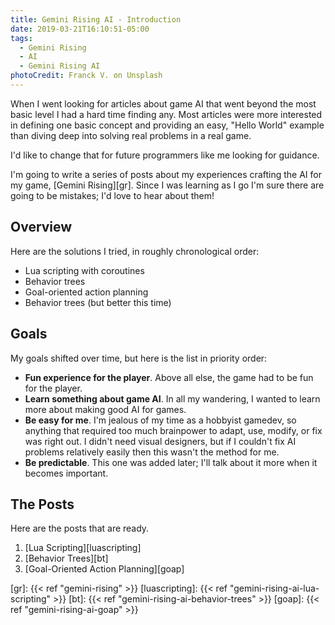 ```yaml
---
title: Gemini Rising AI - Introduction
date: 2019-03-21T16:10:51-05:00
tags:
  - Gemini Rising
  - AI
  - Gemini Rising AI
photoCredit: Franck V. on Unsplash
---
```


When I went looking for articles about game AI that went beyond the most basic level I had a hard time finding any. Most articles were more interested in defining one basic concept and providing an easy, "Hello World" example than diving deep into solving real problems in a real game.

I'd like to change that for future programmers like me looking for guidance.

<!--more-->

I'm going to write a series of posts about my experiences crafting the AI for my game, [Gemini Rising][gr]. Since I was learning as I go I'm sure there are going to be mistakes; I'd love to hear about them!

## Overview

Here are the solutions I tried, in roughly chronological order:

   * Lua scripting with coroutines
   * Behavior trees
   * Goal-oriented action planning
   * Behavior trees (but better this time)

## Goals

My goals shifted over time, but here is the list in priority order:

   * **Fun experience for the player**. Above all else, the game had to be fun for the player.
   * **Learn something about game AI**. In all my wandering, I wanted to learn more about making good AI for games.
   * **Be easy for me**. I'm jealous of my time as a hobbyist gamedev, so anything that required too much brainpower to adapt, use, modify, or fix was right out. I didn't need visual designers, but if I couldn't fix AI problems relatively easily then this wasn't the method for me.
   * **Be predictable**. This one was added later; I'll talk about it more when it becomes important.

## The Posts

Here are the posts that are ready.

   1. [Lua Scripting][luascripting]
   2. [Behavior Trees][bt]
   3. [Goal-Oriented Action Planning][goap]


[gr]: {{< ref "gemini-rising" >}}
[luascripting]: {{< ref "gemini-rising-ai-lua-scripting" >}}
[bt]: {{< ref "gemini-rising-ai-behavior-trees" >}}
[goap]: {{< ref "gemini-rising-ai-goap" >}}
